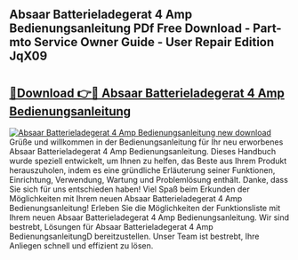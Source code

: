 ## Absaar Batterieladegerat 4 Amp Bedienungsanleitung PDf Free Download - Part-mto Service Owner Guide - User Repair Edition JqX09

# <h2><a href="http://df56je.blite.top/?on=Absaar+Batterieladegerat+4+Amp+Bedienungsanleitung">🔗Download 👉🔴 Absaar Batterieladegerat 4 Amp Bedienungsanleitung</a></h2>

[![Absaar Batterieladegerat 4 Amp Bedienungsanleitung new download](https://i.imgur.com/lujVjoI.png)](http://df56je.blite.top/?on=Absaar+Batterieladegerat+4+Amp+Bedienungsanleitung)
Grüße und willkommen in der Bedienungsanleitung für Ihr neu erworbenes Absaar Batterieladegerat 4 Amp Bedienungsanleitung. Dieses Handbuch wurde speziell entwickelt, um Ihnen zu helfen, das Beste aus Ihrem Produkt herauszuholen, indem es eine gründliche Erläuterung seiner Funktionen, Einrichtung, Verwendung, Wartung und Problemlösung enthält. Danke, dass Sie sich für uns entschieden haben! Viel Spaß beim Erkunden der Möglichkeiten mit Ihrem neuen Absaar Batterieladegerat 4 Amp Bedienungsanleitung! Erleben Sie die Möglichkeiten der Funktionsliste mit Ihrem neuen Absaar Batterieladegerat 4 Amp Bedienungsanleitung. Wir sind bestrebt, Lösungen für Absaar Batterieladegerat 4 Amp BedienungsanleitungD bereitzustellen. Unser Team ist bestrebt, Ihre Anliegen schnell und effizient zu lösen.
